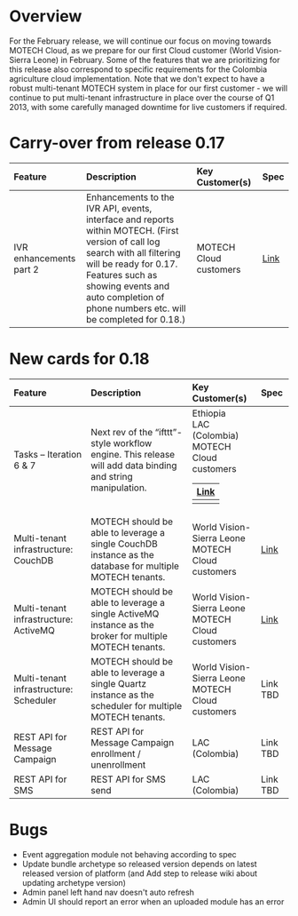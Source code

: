 # Overview #
For the February release, we will continue our focus on moving towards MOTECH Cloud, as we prepare for our first Cloud customer (World Vision-Sierra Leone) in February. Some of the features that we are prioritizing for this release also correspond to specific requirements for the Colombia agriculture cloud implementation. Note that we don't expect to have a robust multi-tenant MOTECH system in place for our first customer - we will continue to put multi-tenant infrastructure in place over the course of Q1 2013, with some carefully managed downtime for live customers if required.

# Carry-over from release 0.17 #
| **Feature** | **Description** | **Key Customer(s)** | **Spec** |
|:------------|:----------------|:--------------------|:---------|
| IVR enhancements part 2 | Enhancements to the IVR API, events, interface and reports within MOTECH. (First version of call log search with all filtering will be ready for 0.17. Features such as showing events and auto completion of phone numbers etc. will be completed for 0.18.) | MOTECH Cloud customers | <a href='https://docs.google.com/a/grameenfoundation.org/document/d/1fW2rcDGsrTstvVF16o8W_vmvZJ_PEILqimhiUMSbMfo/edit'>Link</a> |

# New cards for 0.18 #
| **Feature** | **Description** | **Key Customer(s)** | **Spec** |
|:------------|:----------------|:--------------------|:---------|
| Tasks – Iteration 6 & 7 | Next rev of the “ifttt”-style workflow engine. This release will add data binding and string manipulation. | Ethiopia <br>LAC (Colombia) <br>MOTECH Cloud customers <table><thead><th> <a href='https://docs.google.com/a/grameenfoundation.org/file/d/0B6__Hl_QLjI4aXotc0dBRDJXbU0/edit'>Link</a> </th></thead><tbody>
<tr><td> Multi-tenant infrastructure: CouchDB </td><td> MOTECH should be able to leverage a single CouchDB instance as the database for multiple MOTECH tenants. </td><td> World Vision-Sierra Leone<br>MOTECH Cloud customers </td><td> <a href='https://trello.com/c/h9TdzopO'>Link</a> </td></tr>
<tr><td> Multi-tenant infrastructure: ActiveMQ </td><td> MOTECH should be able to leverage a single ActiveMQ instance as the broker for multiple MOTECH tenants. </td><td> World Vision-Sierra Leone<br>MOTECH Cloud customers </td><td> <a href='https://trello.com/c/QamFId4M'>Link</a> </td></tr>
<tr><td> Multi-tenant infrastructure: Scheduler </td><td> MOTECH should be able to leverage a single Quartz instance as the scheduler for multiple MOTECH tenants. </td><td> World Vision-Sierra Leone<br>MOTECH Cloud customers </td><td> Link TBD </td></tr>
<tr><td> REST API for Message Campaign </td><td> REST API for Message Campaign enrollment / unenrollment </td><td> LAC (Colombia) </td><td> Link TBD </td></tr>
<tr><td> REST API for SMS </td><td> REST API for SMS send </td><td> LAC (Colombia) </td><td> Link TBD </td></tr></tbody></table>


<h1>Bugs</h1>
<ul><li>Event aggregation module not behaving according to spec<br>
</li><li>Update bundle archetype so released version depends on latest released version of platform (and Add step to release wiki about updating archetype version)<br>
</li><li>Admin panel left hand nav doesn't auto refresh<br>
</li><li>Admin UI should report an error when an uploaded module has an error